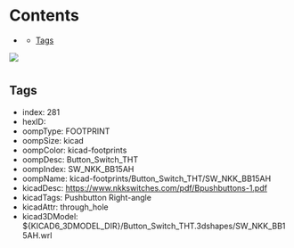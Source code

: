 



Contents
========

* [](#)
	* [Tags](#tags)
  
![][im]
# 

## Tags

- index: 281
- hexID: 
- oompType: FOOTPRINT
- oompSize: kicad
- oompColor: kicad-footprints
- oompDesc: Button_Switch_THT
- oompIndex: SW_NKK_BB15AH
- oompName: kicad-footprints/Button_Switch_THT/SW_NKK_BB15AH
- kicadDesc: https://www.nkkswitches.com/pdf/Bpushbuttons-1.pdf
- kicadTags: Pushbutton Right-angle
- kicadAttr: through_hole
- kicad3DModel: ${KICAD6_3DMODEL_DIR}/Button_Switch_THT.3dshapes/SW_NKK_BB15AH.wrl



[im]: image.png

